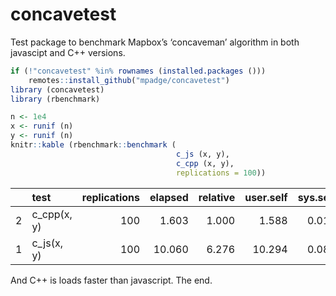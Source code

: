 <!-- README.md is generated from README.Rmd. Please edit that file -->

# concavetest

Test package to benchmark Mapbox’s ‘concaveman’ algorithm in both
javascipt and C++ versions.

``` r
if (!"concavetest" %in% rownames (installed.packages ()))
    remotes::install_github("mpadge/concavetest")
library (concavetest)
library (rbenchmark)
```

``` r
n <- 1e4
x <- runif (n)
y <- runif (n)
knitr::kable (rbenchmark::benchmark (
                                     c_js (x, y),
                                     c_cpp (x, y),
                                     replications = 100))
```

|   | test         | replications | elapsed | relative | user.self | sys.self | user.child | sys.child |
| - | :----------- | -----------: | ------: | -------: | --------: | -------: | ---------: | --------: |
| 2 | c\_cpp(x, y) |          100 |   1.603 |    1.000 |     1.588 |    0.013 |          0 |         0 |
| 1 | c\_js(x, y)  |          100 |  10.060 |    6.276 |    10.294 |    0.084 |          0 |         0 |

And C++ is loads faster than javascript. The end.

